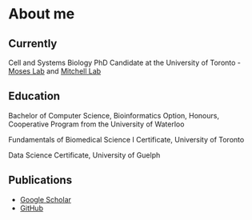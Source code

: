 # About me
## Currently
Cell and Systems Biology PhD Candidate at the University of Toronto - [Moses Lab](http://www.moseslab.csb.utoronto.ca) and [Mitchell Lab](http://labs.csb.utoronto.ca/mitchell/)

## Education
Bachelor of Computer Science, Bioinformatics Option, Honours, Cooperative Program from the University of Waterloo

Fundamentals of Biomedical Science I Certificate, University of Toronto

Data Science Certificate, University of Guelph

## Publications
* [Google Scholar](https://scholar.google.ca/citations?user=HeIP2F0AAAAJ&hl=en)
* [GitHub](https://github.com/agduncan94)
